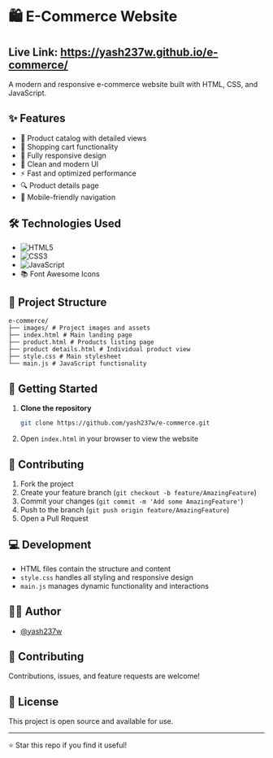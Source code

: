 # 🛍️ E-Commerce Website

## Live Link: https://yash237w.github.io/e-commerce/

A modern and responsive e-commerce website built with HTML, CSS, and JavaScript.

## ✨ Features

- 🏪 Product catalog with detailed views
- 🛒 Shopping cart functionality 
- 📱 Fully responsive design
- 🎨 Clean and modern UI
- ⚡ Fast and optimized performance
- 🔍 Product details page
- 📱 Mobile-friendly navigation

## 🛠️ Technologies Used

- ![HTML5](https://img.shields.io/badge/HTML5-79.5%25-orange)
- ![CSS3](https://img.shields.io/badge/CSS3-19.4%25-blue)
- ![JavaScript](https://img.shields.io/badge/JavaScript-1.1%25-yellow)
- 📚 Font Awesome Icons

## 📂 Project Structure
```
e-commerce/
├── images/ # Project images and assets
├── index.html # Main landing page
├── product.html # Products listing page
├── product details.html # Individual product view
├── style.css # Main stylesheet
└── main.js # JavaScript functionality
```
## 🚀 Getting Started

1. **Clone the repository**
   ```bash
   git clone https://github.com/yash237w/e-commerce.git
   ```
2. Open `index.html` in your browser to view the website

## 🤝 Contributing

1. Fork the project
2. Create your feature branch (`git checkout -b feature/AmazingFeature`)
3. Commit your changes (`git commit -m 'Add some AmazingFeature'`)
4. Push to the branch (`git push origin feature/AmazingFeature`)
5. Open a Pull Request


## 💻 Development

- HTML files contain the structure and content
- `style.css` handles all styling and responsive design
- `main.js` manages dynamic functionality and interactions

## 👨‍💻 Author

- [@yash237w](https://github.com/237w)

## 🤝 Contributing

Contributions, issues, and feature requests are welcome!

## 📝 License

This project is open source and available for use.

---
⭐ Star this repo if you find it useful!
